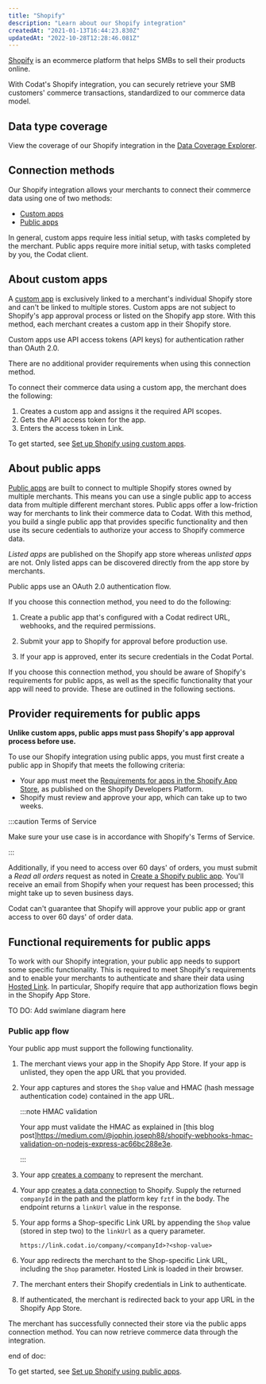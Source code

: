 ```yaml
---
title: "Shopify"
description: "Learn about our Shopify integration"
createdAt: "2021-01-13T16:44:23.830Z"
updatedAt: "2022-10-28T12:28:46.081Z"
---
```


[Shopify](https://www.shopify.com/) is an ecommerce platform that helps SMBs to sell their products online.

With Codat's Shopify integration, you can securely retrieve your SMB customers' commerce transactions, standardized to our commerce data model.

## Data type coverage

View the coverage of our Shopify integration in the [Data Coverage Explorer](https://knowledge.codat.io/supported-features/commerce?view=tab-by-integration&integrationKey=fztf).

## Connection methods

Our Shopify integration allows your merchants to connect their commerce data using one of two methods:

- [Custom apps](/integrations/commerce/shopify/commerce-shopify-custom-apps)
- [Public apps](/integrations/commerce/shopify/commerce-shopify-setup)

In general, custom apps require less initial setup, with tasks completed by the merchant. Public apps require more initial setup, with tasks completed by you, the Codat client.

## About custom apps

A [custom app](https://help.shopify.com/en/manual/apps/custom-apps) is exclusively linked to a merchant's individual Shopify store and can't be linked to multiple stores. Custom apps are not subject to Shopify's app approval process or listed on the Shopify app store. With this method, each merchant creates a custom app in their Shopify store.

Custom apps use API access tokens (API keys) for authentication rather than OAuth 2.0.

There are no additional provider requirements when using this connection method.

To connect their commerce data using a custom app, the merchant does the following:

1. Creates a custom app and assigns it the required API scopes.
2. Gets the API access token for the app.
3. Enters the access token in Link.

To get started, see [Set up Shopify using custom apps](/integrations/commerce/shopify/commerce-shopify-custom-apps).

## About public apps

[Public apps](https://help.shopify.com/en/manual/apps/app-types#public-apps) are built to connect to multiple Shopify stores owned by multiple merchants. This means you can use a single public app to access data from multiple different merchant stores. Public apps offer a low-friction way for merchants to link their commerce data to Codat. With this method, you build a single public app that provides specific functionality and then use its secure cedentials to authorize your access to Shopify commerce data.

_Listed apps_ are published on the Shopify app store whereas _unlisted apps_ are not. Only listed apps can be discovered directly from the app store by merchants.

Public apps use an OAuth 2.0 authentication flow.

If you choose this connection method, you need to do the following:

1. Create a public app that's configured with a Codat redirect URL, webhooks, and the required permissions.

2. Submit your app to Shopify for approval before production use.

3. If your app is approved, enter its secure credentials in the Codat Portal.

If you choose this connection method, you should be aware of Shopify's requirements for public apps, as well as the specific functionality that your app will need to provide. These are outlined in the following sections.

## Provider requirements for public apps

**Unlike custom apps, public apps must pass Shopify's app approval process before use.**

To use our Shopify integration using public apps, you must first create a public app in Shopify that meets the following criteria:

- Your app must meet the [Requirements for apps in the Shopify App Store](https://shopify.dev/apps/store/requirements), as published on the Shopify Developers Platform.
- Shopify must review and approve your app, which can take up to two weeks.
  
:::caution Terms of Service

Make sure your use case is in accordance with Shopify's Terms of Service. 

:::

Additionally, if you need to access over 60 days' of orders, you must submit a _Read all orders_ request as noted in [Create a Shopify public app](commerce-shopify-setup#create-a-shopify-public-app). You'll receive an email from Shopify when your request has been processed; this might take up to seven business days.

Codat can't guarantee that Shopify will approve your public app or grant access to over 60 days' of order data.

## Functional requirements for public apps

To work with our Shopify integration, your public app needs to support some specific functionality. This is required to meet Shopify's requirements and to enable your merchants to authenticate and share their data using [Hosted Link](/docs/auth-flow/authorize-hosted-link). In particular, Shopify require that app authorization flows begin in the Shopify App Store.

TO DO: Add swimlane diagram here

### Public app flow

Your public app must support the following functionality.

1. The merchant views your app in the Shopify App Store. If your app is unlisted, they open the app URL that you provided.
2. Your app captures and stores the `Shop` value and HMAC (hash message authentication code) contained in the app URL.

   :::note HMAC validation

   Your app must validate the HMAC as explained in [this blog post]https://medium.com/@jophin.joseph88/shopify-webhooks-hmac-validation-on-nodejs-express-ac66bc288e3e.

   :::   

3. Your app [creates a company](/codat-api#/operations/create-company) to represent the merchant.
4. Your app [creates a data connection](/codat-api#/operations/create-data-connection) to Shopify. Supply the returned `companyId` in the path and the platform key `fztf` in the body.
   The endpoint returns a `linkUrl` value in the response.
5. Your app forms a Shop-specific Link URL by appending the `Shop` value (stored in step two) to the `linkUrl` as a query parameter.

   ```http
   https://link.codat.io/company/<companyId>?<shop-value>
   ```

6. Your app redirects the merchant to the Shop-specific Link URL, including the `Shop` parameter. Hosted Link is loaded in their browser.
7. The merchant enters their Shopify credentials in Link to authenticate.
8. If authenticated, the merchant is redirected back to your app URL in the Shopify App Store.

The merchant has successfully connected their store via the public apps connection method. You can now retrieve commerce data through the integration.











end of doc:

To get started, see [Set up Shopify using public apps](/integrations/commerce/shopify/commerce-shopify-setup).